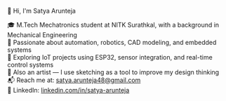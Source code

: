 👋 Hi, I'm Satya Arunteja

🎓 M.Tech Mechatronics student at NITK Surathkal, with a background in Mechanical Engineering  
🔧 Passionate about automation, robotics, CAD modeling, and embedded systems  
📡 Exploring IoT projects using ESP32, sensor integration, and real-time control systems  
🎨 Also an artist — I use sketching as a tool to improve my design thinking  
📬 Reach me at: satya.arunteja48@gmail.com  
🔗 LinkedIn: [linkedin.com/in/satya-arunteja](https://linkedin.com/in/satya-arunteja)  
